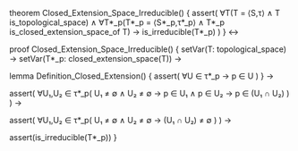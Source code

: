 theorem Closed_Extension_Space_Irreducible() {
  assert(
    ∀T(T = ⟨S,τ⟩ ∧ T is_topological_space) ∧
    ∀T*_p(T*_p = ⟨S*_p,τ*_p⟩ ∧ T*_p is_closed_extension_space_of T) →
    is_irreducible(T*_p)
  )
} ↔

proof Closed_Extension_Space_Irreducible() {
  setVar(T: topological_space) →
  setVar(T*_p: closed_extension_space(T)) →
  
  lemma Definition_Closed_Extension() {
    assert(
      ∀U ∈ τ*_p → p ∈ U
    )
  } →
  
  assert(
    ∀U₁,U₂ ∈ τ*_p(
      U₁ ≠ ∅ ∧ U₂ ≠ ∅ → 
      p ∈ U₁ ∧ p ∈ U₂ →
      p ∈ (U₁ ∩ U₂)
    )
  ) →
  
  assert(
    ∀U₁,U₂ ∈ τ*_p(
      U₁ ≠ ∅ ∧ U₂ ≠ ∅ → 
      (U₁ ∩ U₂) ≠ ∅
    )
  ) →
  
  assert(is_irreducible(T*_p))
}